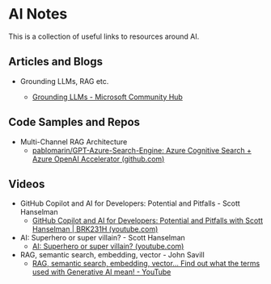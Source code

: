 # AI Notes

This is a collection of useful links to resources around AI.

## Articles and Blogs

* Grounding LLMs, RAG etc.

  * [Grounding LLMs - Microsoft Community Hub](https://techcommunity.microsoft.com/t5/fasttrack-for-azure/grounding-llms/ba-p/3843857#:~:text=What%20is%20Grounding%3F,relevance%20of%20the%20generated%20output.)

## Code Samples and Repos

* Multi-Channel RAG Architecture
  * [pablomarin/GPT-Azure-Search-Engine: Azure Cognitive Search + Azure OpenAI Accelerator (github.com)](https://github.com/pablomarin/GPT-Azure-Search-Engine)

## Videos

* GitHub Copilot and AI for Developers: Potential and Pitfalls - Scott Hanselman
  * [GitHub Copilot and AI for Developers: Potential and Pitfalls with Scott Hanselman | BRK231H (youtube.com)](https://www.youtube.com/watch?v=5pbPLHYB6-0&t=1306s)
* AI: Superhero or super villain? - Scott Hanselman
  * [AI: Superhero or super villain? (youtube.com)](https://www.youtube.com/watch?v=1TlI8lduPTE&t=4s)
* RAG, semantic search, embedding, vector - John Savill
  * [RAG, semantic search, embedding, vector... Find out what the terms used with Generative AI mean! - YouTube](https://www.youtube.com/watch?v=orLGv2LgWDE&t=6s)
